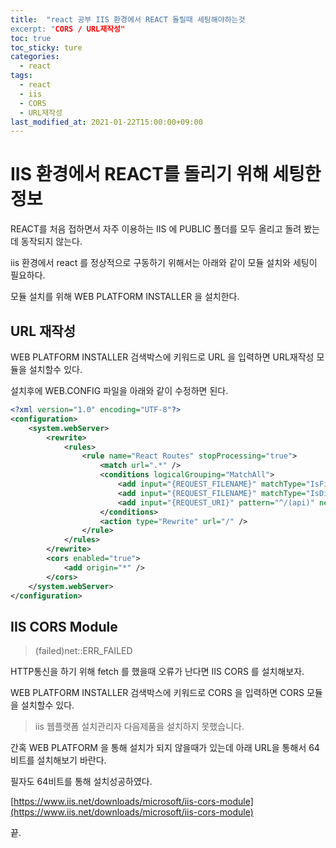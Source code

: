 ```yaml
---
title:  "react 공부 IIS 환경에서 REACT 돌릴때 세팅해야하는것
excerpt: "CORS / URL재작성"
toc: true
toc_sticky: ture
categories:
  - react
tags:
  - react
  - iis
  - CORS
  - URL재작성
last_modified_at: 2021-01-22T15:00:00+09:00
---
```



# IIS 환경에서 REACT를 돌리기 위해 세팅한 정보

REACT를 처음 접하면서 자주 이용하는 IIS 에 PUBLIC 폴더를 모두 올리고 돌려 봤는데 동작되지 않는다.

iis 환경에서 react 를 정상적으로 구동하기 위해서는
아래와 같이 모듈 설치와 세팅이 필요하다.

모듈 설치를 위해 WEB PLATFORM INSTALLER 을 설치한다.

## URL 재작성

WEB PLATFORM INSTALLER 검색박스에 키워드로 URL 을 입력하면 URL재작성 모듈을 설치할수 있다.

설치후에 WEB.CONFIG 파일을 아래와 같이 수정하면 된다.


``` XML
<?xml version="1.0" encoding="UTF-8"?>
<configuration> 
    <system.webServer> 
        <rewrite> 
            <rules> 
                <rule name="React Routes" stopProcessing="true"> 
                    <match url=".*" /> 
                    <conditions logicalGrouping="MatchAll"> 
                        <add input="{REQUEST_FILENAME}" matchType="IsFile" negate="true" /> 
                        <add input="{REQUEST_FILENAME}" matchType="IsDirectory" negate="true" /> 
                        <add input="{REQUEST_URI}" pattern="^/(api)" negate="true" /> 
                    </conditions> 
                    <action type="Rewrite" url="/" /> 
				</rule> 
			</rules> 
        </rewrite>
		<cors enabled="true">
            <add origin="*" />
        </cors>
    </system.webServer> 
</configuration>
```

## IIS CORS Module


> (failed)net::ERR_FAILED

HTTP통신을 하기 위해 fetch 를 했을때 오류가 난다면 IIS CORS 를 설치해보자.

WEB PLATFORM INSTALLER 검색박스에 키워드로 CORS 을 입력하면 CORS 모듈을 설치할수 있다.


> iis 웹플랫폼 설치관리자 다음제품을 설치하지 못했습니다.

간혹 WEB PLATFORM 을 통해 설치가 되지 않을때가 있는데 아래 URL을 통해서 64비트를 설치해보기 바란다.

필자도 64비트를 통해 설치성공하였다.

[https://www.iis.net/downloads/microsoft/iis-cors-module](https://www.iis.net/downloads/microsoft/iis-cors-module)


끝.






